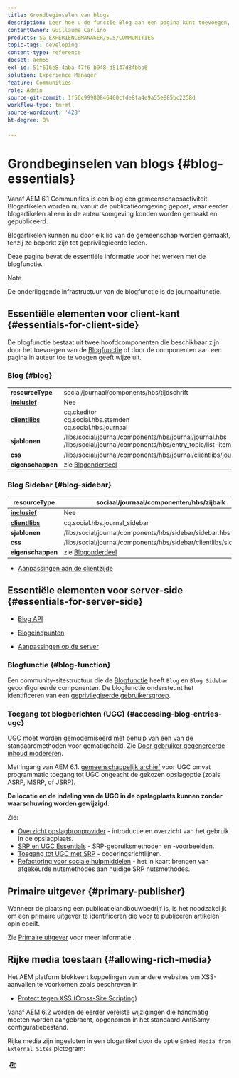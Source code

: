 ```yaml
---
title: Grondbeginselen van blogs
description: Leer hoe u de functie Blog aan een pagina kunt toevoegen, zodat leden van de gemeenschap die zich hebben aangemeld, blogartikelen kunnen plaatsen.
contentOwner: Guillaume Carlino
products: SG_EXPERIENCEMANAGER/6.5/COMMUNITIES
topic-tags: developing
content-type: reference
docset: aem65
exl-id: 51f616e8-4aba-47f6-b948-d5147d84bbb6
solution: Experience Manager
feature: Communities
role: Admin
source-git-commit: 1f56c99980846400cfde8fa4e9a55e885bc2258d
workflow-type: tm+mt
source-wordcount: '428'
ht-degree: 0%

---
```


# Grondbeginselen van blogs {#blog-essentials}

Vanaf AEM 6.1 Communities is een blog een gemeenschapsactiviteit. Blogartikelen worden nu vanuit de publicatieomgeving gepost, waar eerder blogartikelen alleen in de auteursomgeving konden worden gemaakt en gepubliceerd.

Blogartikelen kunnen nu door elk lid van de gemeenschap worden gemaakt, tenzij ze beperkt zijn tot geprivilegieerde leden.

Deze pagina bevat de essentiële informatie voor het werken met de blogfunctie.

>[!NOTE]
>
>De onderliggende infrastructuur van de blogfunctie is de journaalfunctie.

## Essentiële elementen voor client-kant {#essentials-for-client-side}

De blogfunctie bestaat uit twee hoofdcomponenten die beschikbaar zijn door het toevoegen van de [Blogfunctie](/help/communities/functions.md#blog-function) of door de componenten aan een pagina in auteur toe te voegen geeft wijze uit.

### Blog {#blog}

<table>
 <tbody>
  <tr>
   <td> <strong>resourceType</strong></td>
   <td>social/journaal/components/hbs/tijdschrift</td>
  </tr>
  <tr>
   <td> <a href="/help/communities/scf.md#add-or-include-a-communities-component"><strong>inclusief</strong></a></td>
   <td>Nee</td>
  </tr>
  <tr>
   <td> <a href="/help/communities/clientlibs.md"><strong>clientllibs</strong></a></td>
   <td>cq.ckeditor<br /> cq.social.hbs.stemden<br /> cq.social.hbs.journaal</td>
  </tr>
  <tr>
   <td> <strong>sjablonen</strong></td>
   <td> /libs/social/journal/components/hbs/journal/journal.hbs<br /> /libs/social/journal/components/hbs/entry_topic/list-item.hbs</td>
  </tr>
  <tr>
   <td> <strong>css</strong></td>
   <td> /libs/social/journal/components/hbs/journal/clientlibs/journal.css</td>
  </tr>
  <tr>
   <td><strong> eigenschappen</strong></td>
   <td>zie <a href="/help/communities/blog-feature.md">Blogonderdeel</a></td>
  </tr>
 </tbody>
</table>

### Blog Sidebar {#blog-sidebar}

| **resourceType** | sociaal/journaal/componenten/hbs/zijbalk |
|---|---|
| [**inclusief**](/help/communities/scf.md#add-or-include-a-communities-component) | Nee |
| [**clientllibs**](/help/communities/clientlibs.md) | cq.social.hbs.journal_sidebar |
| **sjablonen** | /libs/social/journal/components/hbs/sidebar/sidebar.hbs |
| **css** | /libs/social/journal/components/hbs/sidebar/clientlibs/sidebar.css |
| **eigenschappen** | zie [Blogonderdeel](/help/communities/blog-feature.md) |

* [Aanpassingen aan de clientzijde](/help/communities/client-customize.md)

## Essentiële elementen voor server-side {#essentials-for-server-side}

* [Blog API](https://developer.adobe.com/experience-manager/reference-materials/6-5/javadoc/com/adobe/cq/social/journal/client/api/package-summary.html)

* [Blogeindpunten](https://developer.adobe.com/experience-manager/reference-materials/6-5/javadoc/com/adobe/cq/social/journal/client/endpoints/package-summary.html)

* [Aanpassingen op de server](/help/communities/server-customize.md)

### Blogfunctie {#blog-function}

Een community-sitestructuur die de [Blogfunctie](/help/communities/functions.md#blog-function) heeft `Blog` en `Blog Sidebar` geconfigureerde componenten. De blogfunctie ondersteunt het identificeren van een [geprivilegieerde gebruikersgroep](/help/communities/users.md#privileged-members-group).

### Toegang tot blogberichten (UGC) {#accessing-blog-entries-ugc}

UGC moet worden gemoderniseerd met behulp van een van de standaardmethoden voor gematigdheid.
Zie [Door gebruiker gegenereerde inhoud modereren](/help/communities/moderate-ugc.md).

Met ingang van AEM 6.1. [gemeenschappelijk archief](/help/communities/working-with-srp.md) voor UGC omvat programmatic toegang tot UGC ongeacht de gekozen opslagoptie (zoals ASRP, MSRP, of JSRP).

**De locatie en de indeling van de UGC in de opslagplaats kunnen zonder waarschuwing worden gewijzigd**.

Zie:

* [Overzicht opslagbronprovider](/help/communities/srp.md) - introductie en overzicht van het gebruik in de opslagplaats.
* [SRP en UGC Essentials](/help/communities/srp-and-ugc.md) - SRP-gebruiksmethoden en -voorbeelden.
* [Toegang tot UGC met SRP](/help/communities/accessing-ugc-with-srp.md) - coderingsrichtlijnen.
* [Refactoring voor sociale hulpmiddelen](/help/communities/socialutils.md) - het in kaart brengen van afgekeurde nutsmethodes aan huidige SRP nutsmethodes.

## Primaire uitgever {#primary-publisher}

Wanneer de plaatsing een publicatielandbouwbedrijf is, is het noodzakelijk om een primaire uitgever te identificeren die voor te publiceren artikelen opiniepeilt.

Zie [Primaire uitgever](/help/communities/deploy-communities.md#primary-publisher) voor meer informatie .

## Rijke media toestaan {#allowing-rich-media}

Het AEM platform blokkeert koppelingen van andere websites om XSS-aanvallen te voorkomen zoals beschreven in

* [Protect tegen XSS (Cross-Site Scripting)](/help/sites-developing/security.md#protect-against-cross-site-scripting-xss)

Vanaf AEM 6.2 worden de eerder vereiste wijzigingen die handmatig moeten worden aangebracht, opgenomen in het standaard AntiSamy-configuratiebestand.

Rijke media zijn ingesloten in een blogartikel door de optie `Embed Media from External Sites` pictogram:

![media](assets/media-icon.png)
